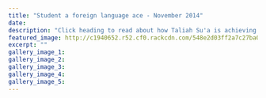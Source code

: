 ```yaml
---
title: "Student a foreign language ace - November 2014"
date: 
description: "Click heading to read about how Taliah Su'a is achieving on a world scale with the help of an online language tool, from the Wanganui Chronicle 17th Nov 2014...."
featured_image: http://c1940652.r52.cf0.rackcdn.com/548e2d03ff2a7c27ba000c49/Taliah.jpg
excerpt: ""
gallery_image_1: 
gallery_image_2: 
gallery_image_3: 
gallery_image_4: 
gallery_image_5: 
---
```

